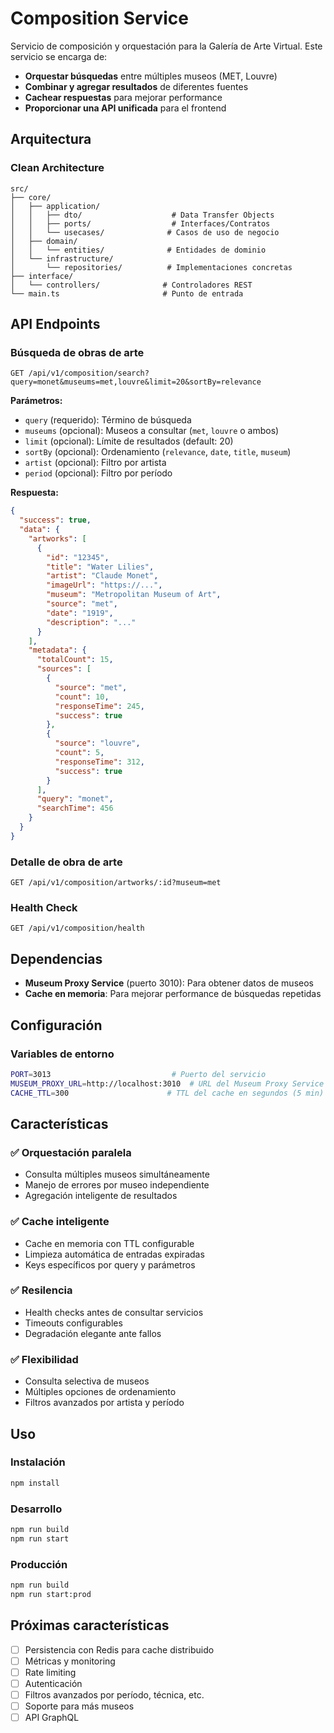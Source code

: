 # Composition Service

Servicio de composición y orquestación para la Galería de Arte Virtual. Este servicio se encarga de:

- **Orquestar búsquedas** entre múltiples museos (MET, Louvre)
- **Combinar y agregar resultados** de diferentes fuentes
- **Cachear respuestas** para mejorar performance
- **Proporcionar una API unificada** para el frontend

## Arquitectura

### Clean Architecture
```
src/
├── core/
│   ├── application/
│   │   ├── dto/                    # Data Transfer Objects
│   │   ├── ports/                  # Interfaces/Contratos
│   │   └── usecases/              # Casos de uso de negocio
│   ├── domain/
│   │   └── entities/              # Entidades de dominio
│   └── infrastructure/
│       └── repositories/          # Implementaciones concretas
├── interface/
│   └── controllers/              # Controladores REST
└── main.ts                       # Punto de entrada
```

## API Endpoints

### Búsqueda de obras de arte
```http
GET /api/v1/composition/search?query=monet&museums=met,louvre&limit=20&sortBy=relevance
```

**Parámetros:**
- `query` (requerido): Término de búsqueda
- `museums` (opcional): Museos a consultar (`met`, `louvre` o ambos)
- `limit` (opcional): Límite de resultados (default: 20)
- `sortBy` (opcional): Ordenamiento (`relevance`, `date`, `title`, `museum`)
- `artist` (opcional): Filtro por artista
- `period` (opcional): Filtro por período

**Respuesta:**
```json
{
  "success": true,
  "data": {
    "artworks": [
      {
        "id": "12345",
        "title": "Water Lilies",
        "artist": "Claude Monet",
        "imageUrl": "https://...",
        "museum": "Metropolitan Museum of Art",
        "source": "met",
        "date": "1919",
        "description": "..."
      }
    ],
    "metadata": {
      "totalCount": 15,
      "sources": [
        {
          "source": "met",
          "count": 10,
          "responseTime": 245,
          "success": true
        },
        {
          "source": "louvre",
          "count": 5,
          "responseTime": 312,
          "success": true
        }
      ],
      "query": "monet",
      "searchTime": 456
    }
  }
}
```

### Detalle de obra de arte
```http
GET /api/v1/composition/artworks/:id?museum=met
```

### Health Check
```http
GET /api/v1/composition/health
```

## Dependencias

- **Museum Proxy Service** (puerto 3010): Para obtener datos de museos
- **Cache en memoria**: Para mejorar performance de búsquedas repetidas

## Configuración

### Variables de entorno
```bash
PORT=3013                           # Puerto del servicio
MUSEUM_PROXY_URL=http://localhost:3010  # URL del Museum Proxy Service
CACHE_TTL=300                      # TTL del cache en segundos (5 min)
```

## Características

### ✅ **Orquestación paralela**
- Consulta múltiples museos simultáneamente
- Manejo de errores por museo independiente
- Agregación inteligente de resultados

### ✅ **Cache inteligente**
- Cache en memoria con TTL configurable
- Limpieza automática de entradas expiradas
- Keys específicos por query y parámetros

### ✅ **Resilencia**
- Health checks antes de consultar servicios
- Timeouts configurables
- Degradación elegante ante fallos

### ✅ **Flexibilidad**
- Consulta selectiva de museos
- Múltiples opciones de ordenamiento
- Filtros avanzados por artista y período

## Uso

### Instalación
```bash
npm install
```

### Desarrollo
```bash
npm run build
npm run start
```

### Producción
```bash
npm run build
npm run start:prod
```

## Próximas características

- [ ] Persistencia con Redis para cache distribuido
- [ ] Métricas y monitoring
- [ ] Rate limiting
- [ ] Autenticación
- [ ] Filtros avanzados por período, técnica, etc.
- [ ] Soporte para más museos
- [ ] API GraphQL